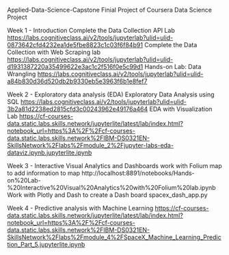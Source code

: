 Applied-Data-Science-Capstone
Finial Project of Coursera Data Science Project

Week 1 - Introduction
Complete the Data Collection API Lab
https://labs.cognitiveclass.ai/v2/tools/jupyterlab?ulid=ulid-0873642cfd4232ea1de5fbe8823c1c03f6f84b91
Complete the Data Collection with Web Scraping lab
https://labs.cognitiveclass.ai/v2/tools/jupyterlab?ulid=ulid-d1931387220a35499622e3ac1c2f516f0e5c99d1
Hands-on Lab: Data Wrangling
https://labs.cognitiveclass.ai/v2/tools/jupyterlab?ulid=ulid-a84b830d36d520db2b9330eb5e3963f6b1e8fef7

Week 2 - Exploratory data analysis (EDA)
Exploratory Data Analysis using SQL
https://labs.cognitiveclass.ai/v2/tools/jupyterlab?ulid=ulid-3b2a81d2238ed2815cfd3c00243962e49176a464
EDA with Visualization Lab
https://cf-courses-data.static.labs.skills.network/jupyterlite/latest/lab/index.html?notebook_url=https%3A%2F%2Fcf-courses-data.static.labs.skills.network%2FIBM-DS0321EN-SkillsNetwork%2Flabs%2Fmodule_2%2Fjupyter-labs-eda-dataviz.ipynb.jupyterlite.ipynb

Week 3 - Interactive Visual Analytics and Dashboards
work with Folium map to add information to map
http://localhost:8891/notebooks/Hands-on%20Lab-%20Interactive%20Visual%20Analytics%20with%20Folium%20lab.ipynb
Work with Plotly and Dash to create a Dash board
spacex_dash_app.py

Week 4 - Predictive analysis with Machine Learning
https://cf-courses-data.static.labs.skills.network/jupyterlite/latest/lab/index.html?notebook_url=https%3A%2F%2Fcf-courses-data.static.labs.skills.network%2FIBM-DS0321EN-SkillsNetwork%2Flabs%2Fmodule_4%2FSpaceX_Machine_Learning_Prediction_Part_5.jupyterlite.ipynb
